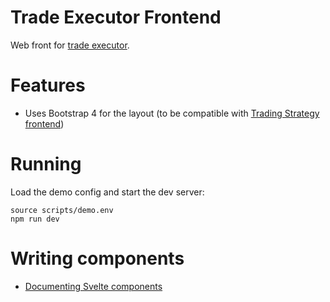 # Trade Executor Frontend

Web front for [trade executor](https://github.com/tradingstrategy-ai/trade-executor).

# Features

- Uses Bootstrap 4 for the layout (to be compatible with [Trading Strategy frontend](https://github.com/tradingstrategy-ai/frontend))

# Running

Load the demo config and start the dev server:

```
source scripts/demo.env
npm run dev
```

# Writing components

- [Documenting Svelte components](https://svelte.dev/faq#how-do-i-document-my-components)
